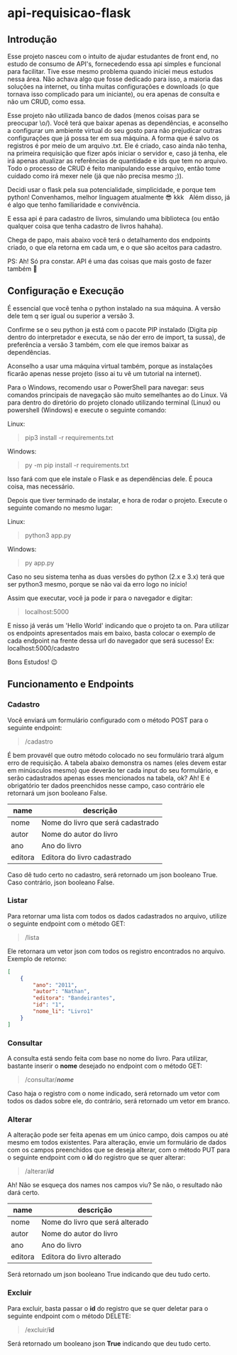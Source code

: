 # api-requisicao-flask
## Introdução
Esse projeto nasceu com o intuito de ajudar estudantes de front end, no estudo de consumo de API's, fornecedendo essa api simples e funcional para facilitar. 
Tive esse mesmo problema quando iniciei meus estudos nessa área. Não achava algo que fosse dedicado para isso, a maioria das soluções na internet, ou tinha muitas
configurações e downloads (o que tornava isso complicado para um iniciante), ou era apenas de consulta e não um CRUD, como essa.

Esse projeto não utilizada banco de dados (menos coisas para se preocupar \o/). Você terá que baixar apenas as dependências, e aconselho a configurar um ambiente virtual
do seu gosto para não prejudicar outras configurações que já possa ter em sua máquina. A forma que é salvo os registros é por meio de um arquivo .txt. Ele é criado, caso
ainda não tenha, na primeira requisição que fizer após iniciar o servidor e, caso já tenha, ele irá apenas atualizar as referências de quantidade e ids que tem no arquivo.
Todo o processo de CRUD é feito manipulando esse arquivo, então tome cuidado como irá mexer nele (já que não precisa mesmo ;)).

Decidi usar o flask pela sua potencialidade, simplicidade, e porque tem python! Convenhamos, melhor linguagem atualmente 😎 kkk &nbsp;
Além disso, já é algo que tenho familiaridade e convivência.

E essa api é para cadastro de livros, simulando uma biblioteca (ou então qualquer coisa que tenha cadastro de livros hahaha).

Chega de papo, mais abaixo você terá o detalhamento dos endpoints criado, o que ela retorna em cada um, e o que são aceitos para cadastro.

PS: Ah! Só pra constar. API é uma das coisas que mais gosto de fazer também 🥰

## Configuração e Execução
É essencial que você tenha o python instalado na sua máquina. A versão dele tem q ser igual ou superior a versão 3. 

Confirme se o seu python ja está com o pacote
PIP instalado (Digita pip dentro do interpretador e executa, se não der erro de import, ta sussa), de preferência a versão 3 também, com ele que iremos baixar as dependências.

Aconselho a usar uma máquina virtual também, porque as instalações ficarão apenas nesse projeto (isso ai tu vê um tutorial na internet).

Para o Windows, recomendo usar o PowerShell para navegar: seus comandos principais de navegação são muito semelhantes ao do Linux. Vá para dentro do diretório do projeto clonado utilizando terminal (Linux) ou powershell (Windows) e execute o seguinte comando:

Linux:
>pip3 install -r requirements.txt

Windows:
>py -m pip install -r requirements.txt

Isso fará com que ele instale o Flask e as dependências dele. É pouca coisa, mas necessário.

Depois que tiver terminado de instalar, e hora de rodar o projeto. Execute o seguinte comando no mesmo lugar:

Linux:
>python3 app.py

Windows:
>py app.py

Caso no seu sistema tenha as duas versões do python (2.x e 3.x) terá que ser python3 mesmo, porque se não vai da erro logo no início!

Assim que executar, você ja pode ir para o navegador e digitar:

> localhost:5000

E nisso já verás um 'Hello World' indicando que o projeto ta on. Para utilizar os endpoints apresentados mais em baixo, basta colocar o exemplo de cada endpoint
na frente dessa url do navegador que será sucesso! Ex: localhost:5000/cadastro

Bons Estudos! 😉

## Funcionamento e Endpoints
### Cadastro
Você enviará um formulário configurado com o método POST para o seguinte endpoint:

> /cadastro

É bem provavél que outro método colocado no seu formulário trará algum erro de requisição.
A tabela abaixo demonstra os names (eles devem estar em minúsculos mesmo) que deverão ter cada input do seu formulário, e serão cadastrados apenas esses mencionados na tabela, ok?
Ah! E é obrigatório ter dados preenchidos nesse campo, caso contrário ele retornará um json booleano False.

name       | descrição
-----------|-----------
nome       | Nome do livro que será cadastrado
autor      | Nome do autor do livro
ano        | Ano do livro
editora    | Editora do livro cadastrado

Caso dê tudo certo no cadastro, será retornado um json booleano True.
Caso contrário, json booleano False.

### Listar
Para retornar uma lista com todos os dados cadastrados no arquivo, utilize o seguinte endpoint com o método GET:

> /lista

Ele retornara um vetor json com todos os registro encontrados no arquivo. Exemplo de retorno:

```json
[
    {
        "ano": "2011",
        "autor": "Nathan",
        "editora": "Bandeirantes",
        "id": "1",
        "nome_li": "Livro1"
    }
]
```
### Consultar
A consulta está sendo feita com base no nome do livro. Para utilizar, bastante inserir o **nome** desejado no endpoint com o método GET:

>/consultar/**_nome_**

Caso haja o registro com o nome indicado, será retornado um vetor com todos os dados sobre ele, do contrário, será retornado um vetor em branco.

### Alterar
A alteração pode ser feita apenas em um único campo, dois campos ou até mesmo em todos existentes. Para alteração, envie um formulário de dados com os campos preenchidos que se deseja alterar, com o método PUT para o seguinte endpoint com o **id** do registro que se quer alterar:

>/alterar/**_id_**

Ah! Não se esqueça dos names nos campos viu? Se não, o resultado não dará certo.

name       | descrição
-----------|-----------
nome       | Nome do livro que será alterado
autor      | Nome do autor do livro
ano        | Ano do livro
editora    | Editora do livro alterado

Será retornado um json booleano True indicando que deu tudo certo.

### Excluir
Para excluir, basta passar o **id** do registro que se quer deletar para o seguinte endpoint com o método DELETE:

>/excluir/**id**

Será retornado um booleano json **True** indicando que deu tudo certo.

